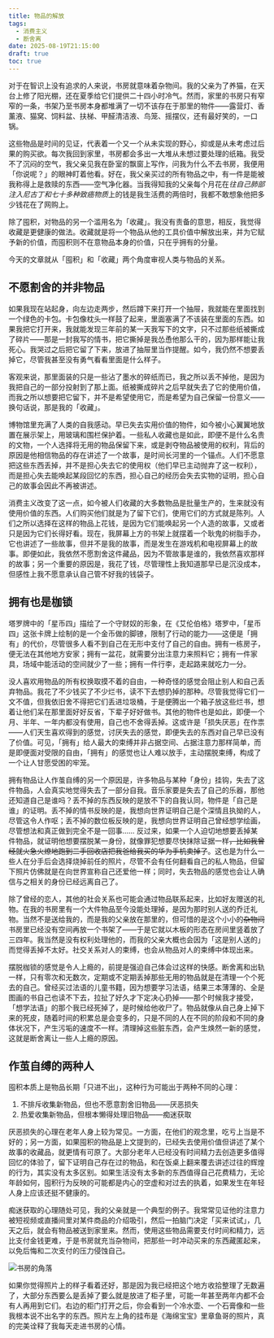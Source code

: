 ```yaml
---
title: 物品的解放
tags:
  - 消费主义
  - 断舍离
date: 2025-08-19T21:15:00
draft: true
toc: true
---
```


对于在智识上没有追求的人来说，书房就意味着杂物间。我的父亲为了养猫，在天台上修了阳光棚，还在夏季给它们提供二十四小时冷气。然而，家里的书房只有窄窄的一条，书架乃至书房本身都堆满了一切不该存在于那里的物件——露营灯、香薰液、猫窝、饲料盆、扶梯、甲醛清洁液、鸟笼、摇摆仪，还有最好笑的，一口锅。<!--more-->

这些物品是时间的见证，代表着一个又一个从未实现的野心，抑或是从未考虑过后果的购买欲。每次我回到家里，书房都会多出一大堆从未想过要处理的纸箱。我受不了沉闷的空气，我父亲见我在卧室的飘窗上写作，问我为什么不去书房，我便用「你说呢？」的眼神盯着他看。好在，我父亲买过的所有物品之中，有一件是能被我称得上是救赎的东西——空气净化器。当我得知我的父亲每个月花在*往自己肺部注入尼古丁和七十多种致癌物质*上的钱是我生活费的两倍时，我都不敢想象他把多少钱花在了网购上。

除了囤积，对物品的另一个滥用名为「收藏」。我没有责备的意思，相反，我觉得收藏是更健康的做法。收藏就是将一个物品从他的工具价值中解放出来，并为它赋予新的价值，而囤积则不在意物品本身的价值，只在乎拥有的分量。

今天的文章就从「囤积」和「收藏」两个角度审视人类与物品的关系。

## 不愿割舍的并非物品

如果我现在站起身，向左边走两步，然后蹲下来打开一个抽屉，我就能在里面找到一个绿色的卡包。卡包像枕头一样鼓了起来，里面塞满了不该装在里面的东西。如果我把它打开来，我就能发现三年前的某一天我写下的文字，只不过那些纸被撕成了碎片——那是一封我写的情书，把它撕掉是我怂恿他那么干的，因为那样能让我死心。我哭过之后把它留了下来，放进了抽屉里当作提醒。如今，我仍然不想要丢掉它，尽管我甚至没有勇气看看里面是什么样子。

客观来说，那里面装的只是一些沾了墨水的碎纸而已，我之所以丢不掉他，是因为我把自己的一部分投射到了那上面。纸被撕成碎片之后早就失去了它的使用价值，而我之所以想要把它留下，并不是希望使用它，而是希望为自己保留一份意义——换句话说，那是我的「收藏」。

博物馆里充满了人类的自我感动。早已失去实用价值的物件，如今被小心翼翼地放置在展示架上，用玻璃和围栏保护着。一些私人收藏也是如此，即便不是什么名贵的文物，一个人选择将无用的物品保留下来，或是剥夺物品被使用的权利，背后的原因是他相信物品的存在讲述了一个故事，是时间长河里的一个锚点。人们不愿意把这些东西丢掉，并不是担心失去它的使用权（他们早已主动抛弃了这一权利），而是担心失去能唤起某段回忆的东西，担心自己的经历会失去实物的证明，担心自己的故事会因此不再被讲述。

消费主义改变了这一点，如今被人们收藏的大多数物品是批量生产的，生来就没有使用价值的东西。人们购买他们就是为了留下它们，使用它们的方式就是陈列。人们之所以选择在这样的物品上花钱，是因为它们能唤起另一个人造的故事，又或者只是因为它们长得好看。现在，我屏幕上方的书架上就摆着一个耿鬼的树脂手办，它也讲述了一些故事，但并不是我的故事，而是发生在游戏机和电视屏幕上的故事。即便如此，我依然不愿割舍这件藏品，因为不管故事是谁的，我依然喜欢那样的故事；另一个重要的原因是，我花了钱，尽管理性上我知道那早已是沉没成本，但感性上我不愿意承认自己管不好我的钱袋子。

## 拥有也是枷锁

塔罗牌中的「星币四」描绘了一个守财奴的形象，在《艾伦伯格》塔罗中，「星币四」这张卡牌上绘制的是一个金币做的脚镣，限制了行动的能力——这便是「拥有」的代价，尽管很多人看不到自己在无形中支付了自己的自由。拥有一栋房子，便无法在其他地方安家；拥有一盆花，就需要分出注意力来照料它；拥有一件家具，场域中能活动的空间就少了一些；拥有一件行李，走起路来就吃力一分。

没人喜欢用物品的所有权换取摸不着的自由，一种奇怪的感觉会阻止别人和自己丢弃物品。我花了不少钱买了不少烂书，读不下去想扔掉的那种。尽管我觉得它们一文不值，但我依旧舍不得把它们丢进垃圾桶，于是便腾出一个箱子放这些烂书，想着让他们呆在那里面好好反省，下辈子好好做书。其他的物件也是如此，即便一个月、半年、一年内都没有使用，自己也不舍得丢掉。这或许是「损失厌恶」在作祟——人们天生喜欢得到的感觉，讨厌失去的感觉，即便失去的东西对自己早已没有了价值。可见，「拥有」给人最大的束缚并非占据空间、占据注意力那样简单，而是即便面对受限的自由，「拥有」的感觉也让人难以放手，主动摆脱束缚，构成了一个让人甘愿受困的牢笼。

拥有物品让人作茧自缚的另一个原因是，许多物品与某种「身份」挂钩，失去了这件物品，人会真实地觉得失去了一部分自我。音乐家要是失去了自己的乐器，那他还知道自己是谁吗？丢不掉的东西反映的是放不下的自我认同，物件是「自己是谁」的证明。丢不掉的情书反映的是，我想向世界证明自己是个深情且执拗的人，尽管这令人作呕；丢不掉的数位板反映的是，我想向世界证明自己曾经想学绘画，尽管想法和真正做到完全不是一回事…… 反过来，如果一个人迫切地想要丢掉某件物品，就证明他想要摆脱某一身份，就像罪犯想要尽快抹除证据一样~~，比如我曾经就火急火燎地跑到二手回收店把我爸给我买的华为手机卖掉了~~。这也是为什么一些人在分手后会选择烧掉前任的照片，尽管不会有任何翻看自己的私人物品，但留下照片仿佛就是在向世界宣称自己还爱他一样；同时，失去物品的感觉也会让人确信与之相关的身份已经远离自己了。

除了曾经的恋人，其他的社会关系也可能会通过物品联系起来，比如好友赠送的礼物。在我的书房里有一个大件物品至今没能处理掉，是因为那时别人送的乔迁礼物。当然不是送给我的，而是我的父亲放在那里的，但可惜的是这个小小的~~杂物间~~书房里已经没有空间再放一个书架了——于是它就以木板的形态在房间里竖着放了三四年。我当然是没有权利处理他的，而我的父亲大概也会因为「这是别人送的」而觉得丢掉不太好。社交关系对人的束缚，也会从物品对人的束缚中体现出来。

摆脱枷锁的感觉是令人上瘾的，前提是强迫自己体会过这样的快感。断舍离和出轨一样，只有零次和无数次，定期或不定期丢掉那些无用的物品就是在清理一个个死去的自己。曾经买过法语的儿童书籍，因为想要学习法语，结果三本薄薄的、全是图画的书自己也读不下去，拉扯了好久才下定决心扔掉——那个时候我才接受，「想学法语」的那个我已经死掉了，是时候给他收尸了。物品就像从自己身上掉下来的死皮，随着时间的积累总是会变多的，只是不同的人在不同的阶段和不同的身体状况下，产生污垢的速度不一样。清理掉这些脏东西，会产生焕然一新的感觉，这就是断舍离让一些人上瘾的原因。

## 作茧自缚的两种人

囤积本质上是物品长期「只进不出」，这种行为可能出于两种不同的心理：

1. 不排斥收集新物品，但也不愿意割舍旧物品——厌恶损失
2. 热爱收集新物品，但根本懒得处理旧物品——痴迷获取

厌恶损失的心理在老年人身上较为常见。一方面，在他们的观念里，吃亏上当是不好的；另一方面，如果囤积的物品是上文提到的，已经失去使用价值但讲述了某个故事的收藏品，就更情有可原了。大部分老年人已经没有时间精力去创造更多值得回忆的体验了，留下证明自己存在过的物品，和在饭桌上翻来覆去讲述过往的辉煌的行为，其实没有太多区别。如果生活没有太多新的东西值得自己花费精力，无论年龄如何，囤积行为反映的可能都是内心的空虚和对过去的执着，如果发生在年轻人身上应该还挺不健康的。

痴迷获取的心理随处可见，我的父亲就是一个典型的例子。我常常见证他的注意力被短视频或直播间里对某件商品的介绍吸引，然后一拍脑门决定「买来试试」，几天之后，就会有物品被送到家里来。然而，使用这些物品需要支付时间和精力，远比支付金钱更难，于是书房就充当杂物间，把那些一时冲动买来的东西藏匿起来，以免后悔和二次支付的压力侵蚀自己。

![](https://image.guhub.cn/uPic/2025/08/IMG_5082大.jpeg "书房的角落")

如果你觉得照片上的样子看着还好，那是因为我已经把这个地方收拾整理了无数遍了，大部分东西要么是丢掉了要么就是放进了柜子里，可能一年甚至两年内都不会有人再用到它们。右边的柜门打开之后，你会看到一个冷水壶、一个石膏像和一些我根本说不出名字的东西。照片左上角的挂布是《海绵宝宝》里章鱼哥的照片，真的完美诠释了我每天走进书房的心情。
